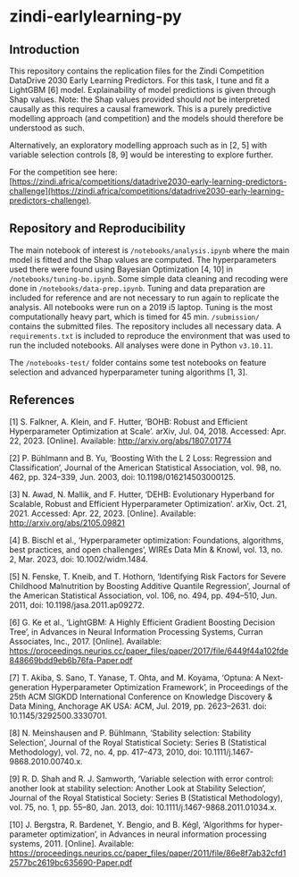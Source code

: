 # zindi-earlylearning-py


## Introduction

This repository contains the replication files for the Zindi Competition DataDrive 2030 Early Learning Predictors. For this task, I tune and fit a LightGBM [6] model. Explainability of model predictions is given through Shap values. Note: the Shap values provided should *not* be interpreted causally as this requires a causal framework. This is a purely predictive modelling approach (and competition) and the models should therefore be understood as such. 

Alternatively, an exploratory modelling approach such as in [2, 5] with variable selection controls [8, 9] would be interesting to explore further. 

For the competition see here: [https://zindi.africa/competitions/datadrive2030-early-learning-predictors-challenge](https://zindi.africa/competitions/datadrive2030-early-learning-predictors-challenge).


## Repository and Reproducibility

The main notebook of interest is `/notebooks/analysis.ipynb` where the main model is fitted and the Shap values are computed. The hyperparameters used there were found using Bayesian Optimization [4, 10] in `/notebooks/tuning-bo.ipynb`. Some simple data cleaning and recoding were done in `/notebooks/data-prep.ipynb`. Tuning and data preparation are included for reference and are not necessary to run again to replicate the analysis. All notebooks were run on a 2019 i5 laptop. Tuning is the most computationally heavy part, which is timed for 45 min. `/submission/` contains the submitted files. The repository includes all necessary data. A `requirements.txt` is included to reproduce the environment that was used to run the included notebooks. All analyses were done in Python `v3.10.11`. 

The `/notebooks-test/` folder contains some test notebooks on feature selection and advanced hyperparameter tuning algorithms [1, 3]. 


## References 

[1] S. Falkner, A. Klein, and F. Hutter, ‘BOHB: Robust and Efficient Hyperparameter Optimization at Scale’. arXiv, Jul. 04, 2018. Accessed: Apr. 22, 2023. [Online]. Available: http://arxiv.org/abs/1807.01774

[2] P. Bühlmann and B. Yu, ‘Boosting With the L 2 Loss: Regression and Classification’, Journal of the American Statistical Association, vol. 98, no. 462, pp. 324–339, Jun. 2003, doi: 10.1198/016214503000125.

[3] N. Awad, N. Mallik, and F. Hutter, ‘DEHB: Evolutionary Hyperband for Scalable, Robust and Efficient Hyperparameter Optimization’. arXiv, Oct. 21, 2021. Accessed: Apr. 22, 2023. [Online]. Available: http://arxiv.org/abs/2105.09821

[4] B. Bischl et al., ‘Hyperparameter optimization: Foundations, algorithms, best practices, and open challenges’, WIREs Data Min & Knowl, vol. 13, no. 2, Mar. 2023, doi: 10.1002/widm.1484.

[5] N. Fenske, T. Kneib, and T. Hothorn, ‘Identifying Risk Factors for Severe Childhood Malnutrition by Boosting Additive Quantile Regression’, Journal of the American Statistical Association, vol. 106, no. 494, pp. 494–510, Jun. 2011, doi: 10.1198/jasa.2011.ap09272.

[6] G. Ke et al., ‘LightGBM: A Highly Efficient Gradient Boosting Decision Tree’, in Advances in Neural Information Processing Systems, Curran Associates, Inc., 2017. [Online]. Available: https://proceedings.neurips.cc/paper_files/paper/2017/file/6449f44a102fde848669bdd9eb6b76fa-Paper.pdf

[7] T. Akiba, S. Sano, T. Yanase, T. Ohta, and M. Koyama, ‘Optuna: A Next-generation Hyperparameter Optimization Framework’, in Proceedings of the 25th ACM SIGKDD International Conference on Knowledge Discovery & Data Mining, Anchorage AK USA: ACM, Jul. 2019, pp. 2623–2631. doi: 10.1145/3292500.3330701.

[8] N. Meinshausen and P. Bühlmann, ‘Stability selection: Stability Selection’, Journal of the Royal Statistical Society: Series B (Statistical Methodology), vol. 72, no. 4, pp. 417–473, 2010, doi: 10.1111/j.1467-9868.2010.00740.x.

[9] R. D. Shah and R. J. Samworth, ‘Variable selection with error control: another look at stability selection: Another Look at Stability Selection’, Journal of the Royal Statistical Society: Series B (Statistical Methodology), vol. 75, no. 1, pp. 55–80, Jan. 2013, doi: 10.1111/j.1467-9868.2011.01034.x.

[10] J. Bergstra, R. Bardenet, Y. Bengio, and B. Kégl, ‘Algorithms for hyper-parameter optimization’, in Advances in neural information processing systems, 2011. [Online]. Available: https://proceedings.neurips.cc/paper_files/paper/2011/file/86e8f7ab32cfd12577bc2619bc635690-Paper.pdf
